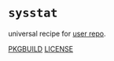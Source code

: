 # `sysstat`

universal recipe for [user repo](../themartiancompany/ur).

[PKGBUILD](PKGBUILD)
[LICENSE](COPYING)
